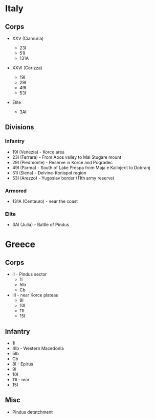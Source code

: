# Italy

## Corps

* XXV (Ciamuria)
  * 23I
  * 51I
  * 131A

* XXVI (Corizza)
  * 19I
  * 29I
  * 49I
  * 53I

* Elite
  * 3Al

## Divisions

### Infantry

* 19I (Venezia) - Korce area
* 23I (Ferrara) - From Aoos valley to Mal Stugare mount
* 29I (Piedmonte) - Reserve in Korce and Pogradec
* 49I (Parma) - South of Lake Prespa from Maja e Kallojerit to Dobranj
* 51I (Siena) - Delvine-Konispol region
* 53I (Arezzo) - Yugoslav border (11th army reserve)

### Armored

* 131A (Centauro) - near the coast

### Elite

* 3Al (Julia) - Battle of Pindus

# Greece

## Corps

* II - Pindus sector
  * 1I
  * 5Ib
  * Cb
* III - near Korce plateau
  * 9I
  * 10I
  * 11I
  * 15I

## Infantry

* 1I
* 4Ib - Western Macedonia
* 5Ib
* Cb
* 8I - Epirus
* 9I
* 10I
* 11I - rear
* 15I

## Misc

* Pindus detatchment
